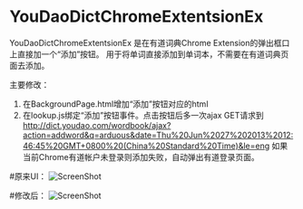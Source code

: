 YouDaoDictChromeExtentsionEx
============================

YouDaoDictChromeExtentsionEx 是在有道词典Chrome Extension的弹出框口上直接加一个“添加”按钮。
用于将单词直接添加到单词本，不需要在有道词典页面去添加。

主要修改：
1. 在BackgroundPage.html增加“添加”按钮对应的html
2. 在lookup.js绑定“添加”按钮事件。点击按钮后多一次ajax GET请求到
http://dict.youdao.com/wordbook/ajax?action=addword&q=arduous&date=Thu%20Jun%2027%202013%2012:46:45%20GMT+0800%20(China%20Standard%20Time)&le=eng
如果当前Chrome有道帐户未登录则添加失败，自动弹出有道登录页面。


#原来UI：
![ScreenShot](https://raw.github.com/airbai/YouDaoDictChromeExtentsionEx/master/screenshots/original.png)

#修改后：
![ScreenShot](https://raw.github.com/airbai/YouDaoDictChromeExtentsionEx/master/screenshots/updated.png)
